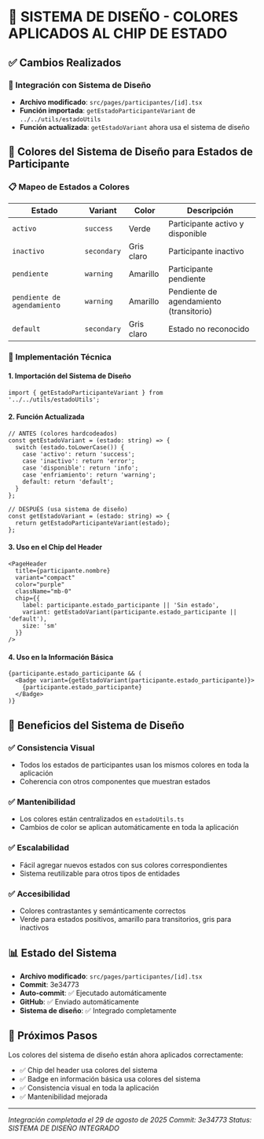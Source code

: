 # 🎨 SISTEMA DE DISEÑO - COLORES APLICADOS AL CHIP DE ESTADO

## ✅ Cambios Realizados

### 🔧 Integración con Sistema de Diseño
- **Archivo modificado**: `src/pages/participantes/[id].tsx`
- **Función importada**: `getEstadoParticipanteVariant` de `../../utils/estadoUtils`
- **Función actualizada**: `getEstadoVariant` ahora usa el sistema de diseño

## 🎨 Colores del Sistema de Diseño para Estados de Participante

### 📋 Mapeo de Estados a Colores

| Estado | Variant | Color | Descripción |
|--------|---------|-------|-------------|
| `activo` | `success` | Verde | Participante activo y disponible |
| `inactivo` | `secondary` | Gris claro | Participante inactivo |
| `pendiente` | `warning` | Amarillo | Participante pendiente |
| `pendiente de agendamiento` | `warning` | Amarillo | Pendiente de agendamiento (transitorio) |
| `default` | `secondary` | Gris claro | Estado no reconocido |

### 🔧 Implementación Técnica

#### 1. Importación del Sistema de Diseño
```tsx
import { getEstadoParticipanteVariant } from '../../utils/estadoUtils';
```

#### 2. Función Actualizada
```tsx
// ANTES (colores hardcodeados)
const getEstadoVariant = (estado: string) => {
  switch (estado.toLowerCase()) {
    case 'activo': return 'success';
    case 'inactivo': return 'error';
    case 'disponible': return 'info';
    case 'enfriamiento': return 'warning';
    default: return 'default';
  }
};

// DESPUÉS (usa sistema de diseño)
const getEstadoVariant = (estado: string) => {
  return getEstadoParticipanteVariant(estado);
};
```

#### 3. Uso en el Chip del Header
```tsx
<PageHeader
  title={participante.nombre}
  variant="compact"
  color="purple"
  className="mb-0"
  chip={{
    label: participante.estado_participante || 'Sin estado',
    variant: getEstadoVariant(participante.estado_participante || 'default'),
    size: 'sm'
  }}
/>
```

#### 4. Uso en la Información Básica
```tsx
{participante.estado_participante && (
  <Badge variant={getEstadoVariant(participante.estado_participante)}>
    {participante.estado_participante}
  </Badge>
)}
```

## 🎯 Beneficios del Sistema de Diseño

### ✅ Consistencia Visual
- Todos los estados de participantes usan los mismos colores en toda la aplicación
- Coherencia con otros componentes que muestran estados

### ✅ Mantenibilidad
- Los colores están centralizados en `estadoUtils.ts`
- Cambios de color se aplican automáticamente en toda la aplicación

### ✅ Escalabilidad
- Fácil agregar nuevos estados con sus colores correspondientes
- Sistema reutilizable para otros tipos de entidades

### ✅ Accesibilidad
- Colores contrastantes y semánticamente correctos
- Verde para estados positivos, amarillo para transitorios, gris para inactivos

## 📊 Estado del Sistema
- **Archivo modificado**: `src/pages/participantes/[id].tsx`
- **Commit**: 3e34773
- **Auto-commit**: ✅ Ejecutado automáticamente
- **GitHub**: ✅ Enviado automáticamente
- **Sistema de diseño**: ✅ Integrado completamente

## 🔄 Próximos Pasos
Los colores del sistema de diseño están ahora aplicados correctamente:
- ✅ Chip del header usa colores del sistema
- ✅ Badge en información básica usa colores del sistema
- ✅ Consistencia visual en toda la aplicación
- ✅ Mantenibilidad mejorada

---
*Integración completada el 29 de agosto de 2025*
*Commit: 3e34773*
*Status: SISTEMA DE DISEÑO INTEGRADO*
